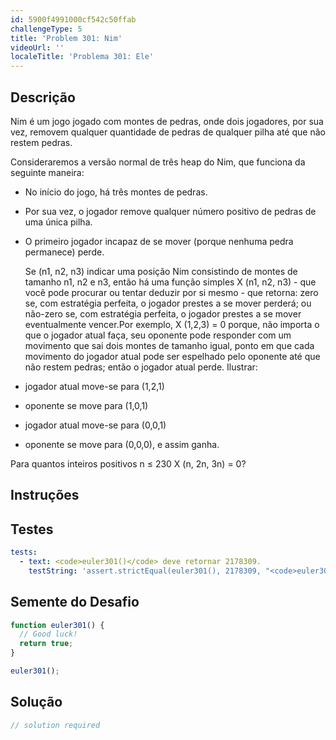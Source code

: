 ```yaml
---
id: 5900f4991000cf542c50ffab
challengeType: 5
title: 'Problem 301: Nim'
videoUrl: ''
localeTitle: 'Problema 301: Ele'
---
```


## Descrição
<section id="description"> Nim é um jogo jogado com montes de pedras, onde dois jogadores, por sua vez, removem qualquer quantidade de pedras de qualquer pilha até que não restem pedras. <p> Consideraremos a versão normal de três heap do Nim, que funciona da seguinte maneira: </p><ul><li><p> No início do jogo, há três montes de pedras. </p></li><li><p> Por sua vez, o jogador remove qualquer número positivo de pedras de uma única pilha. </p></li><li><p> O primeiro jogador incapaz de se mover (porque nenhuma pedra permanece) perde. </p><p> Se (n1, n2, n3) indicar uma posição Nim consistindo de montes de tamanho n1, n2 e n3, então há uma função simples X (n1, n2, n3) - que você pode procurar ou tentar deduzir por si mesmo - que retorna: zero se, com estratégia perfeita, o jogador prestes a se mover perderá; ou não-zero se, com estratégia perfeita, o jogador prestes a se mover eventualmente vencer.Por exemplo, X (1,2,3) = 0 porque, não importa o que o jogador atual faça, seu oponente pode responder com um movimento que sai dois montes de tamanho igual, ponto em que cada movimento do jogador atual pode ser espelhado pelo oponente até que não restem pedras; então o jogador atual perde. Ilustrar: </p></li><li><p> jogador atual move-se para (1,2,1) </p></li><li><p> oponente se move para (1,0,1) </p></li><li><p> jogador atual move-se para (0,0,1) </p></li><li><p> oponente se move para (0,0,0), e assim ganha. </p></li></ul><p> Para quantos inteiros positivos n ≤ 230 X (n, 2n, 3n) = 0? </p></section>

## Instruções
<section id="instructions">
</section>

## Testes
<section id='tests'>

```yml
tests:
  - text: <code>euler301()</code> deve retornar 2178309.
    testString: 'assert.strictEqual(euler301(), 2178309, "<code>euler301()</code> should return 2178309.");'

```

</section>

## Semente do Desafio
<section id='challengeSeed'>

<div id='js-seed'>

```js
function euler301() {
  // Good luck!
  return true;
}

euler301();

```

</div>



</section>

## Solução
<section id='solution'>

```js
// solution required
```
</section>
